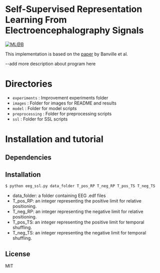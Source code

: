 # Self-Supervised Representation Learning From Electroencephalography Signals

[![ML@B](https://github.com/rhotter/eeg-ssl/blob/master/images/mlab_logo.png)](https://ml.berkeley.edu)

This implementation is based on the [paper](https://arxiv.org/pdf/1911.05419.pdf) by Banville et al.

--add more description about program here
# Directories
* `experiments` : Improvement experiments folder
* `images` : Folder for images for README and results
* `model` : Folder for model scripts
* `preprocessing` : Folder for preprocessing scripts
* `ssl` : Folder for SSL scripts

# Installation and tutorial
## Dependencies

## Installation
```sh
$ python eeg_ssl.py data_folder T_pos_RP T_neg_RP T_pos_TS T_neg_TS
```
- data_folder: a folder containing EEG .edf files
- T_pos_RP: an integer representing the positive limit for relative positioning.
- T_neg_RP: an integer representing the negative limit for relative positioning.
- T_pos_TS: an integer representing the positive limit for temporal shuffling.
- T_neg_TS: an integer representing the negative limit for temporal shuffling.



License
----

MIT
